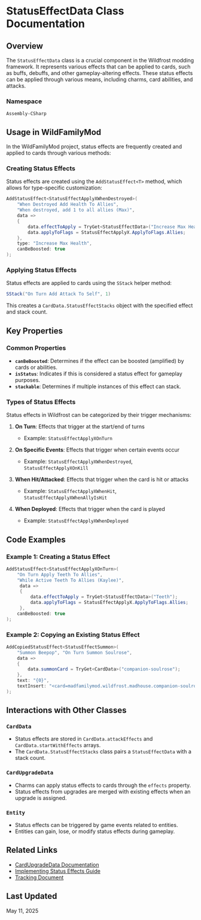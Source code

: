 # StatusEffectData Class Documentation

## Overview
The `StatusEffectData` class is a crucial component in the Wildfrost modding framework. It represents various effects that can be applied to cards, such as buffs, debuffs, and other gameplay-altering effects. These status effects can be applied through various means, including charms, card abilities, and attacks.

### Namespace
`Assembly-CSharp`

## Usage in WildFamilyMod
In the WildFamilyMod project, status effects are frequently created and applied to cards through various methods:

### Creating Status Effects
Status effects are created using the `AddStatusEffect<T>` method, which allows for type-specific customization:

```csharp
AddStatusEffect<StatusEffectApplyXWhenDestroyed>(
    "When Destroyed Add Health To Allies",
    "When destroyed, add 1 to all allies (Max)",
    data =>
    {
        data.effectToApply = TryGet<StatusEffectData>("Increase Max Health");
        data.applyToFlags = StatusEffectApplyX.ApplyToFlags.Allies;
    },
    type: "Increase Max Health",
    canBeBoosted: true
);
```

### Applying Status Effects
Status effects are applied to cards using the `SStack` helper method:

```csharp
SStack("On Turn Add Attack To Self", 1)
```

This creates a `CardData.StatusEffectStacks` object with the specified effect and stack count.

## Key Properties

### Common Properties
- **`canBeBoosted`**: Determines if the effect can be boosted (amplified) by cards or abilities.
- **`isStatus`**: Indicates if this is considered a status effect for gameplay purposes.
- **`stackable`**: Determines if multiple instances of this effect can stack.

### Types of Status Effects
Status effects in Wildfrost can be categorized by their trigger mechanisms:

1. **On Turn**: Effects that trigger at the start/end of turns
   - Example: `StatusEffectApplyXOnTurn`

2. **On Specific Events**: Effects that trigger when certain events occur
   - Example: `StatusEffectApplyXWhenDestroyed`, `StatusEffectApplyXOnKill`

3. **When Hit/Attacked**: Effects that trigger when the card is hit or attacks
   - Example: `StatusEffectApplyXWhenHit`, `StatusEffectApplyXWhenAllyIsHit`

4. **When Deployed**: Effects that trigger when the card is played
   - Example: `StatusEffectApplyXWhenDeployed`

## Code Examples

### Example 1: Creating a Status Effect
```csharp
AddStatusEffect<StatusEffectApplyXOnTurn>(
    "On Turn Apply Teeth To Allies",
    "While Active Teeth To Allies (Kaylee)",
     data =>
     {
         data.effectToApply = TryGet<StatusEffectData>("Teeth");
         data.applyToFlags = StatusEffectApplyX.ApplyToFlags.Allies;
     },
    canBeBoosted: true
);
```

### Example 2: Copying an Existing Status Effect
```csharp
AddCopiedStatusEffect<StatusEffectSummon>(
    "Summon Beepop", "On Turn Summon Soulrose",
    data =>
    {
        data.summonCard = TryGet<CardData>("companion-soulrose");
    },
    text: "{0}",
    textInsert: "<card=madfamilymod.wildfrost.madhouse.companion-soulrose>"
);
```

## Interactions with Other Classes

### `CardData`
- Status effects are stored in `CardData.attackEffects` and `CardData.startWithEffects` arrays.
- The `CardData.StatusEffectStacks` class pairs a `StatusEffectData` with a stack count.

### `CardUpgradeData`
- Charms can apply status effects to cards through the `effects` property.
- Status effects from upgrades are merged with existing effects when an upgrade is assigned.

### `Entity`
- Status effects can be triggered by game events related to entities.
- Entities can gain, lose, or modify status effects during gameplay.

## Related Links
- [CardUpgradeData Documentation](CardUpgradeData.md)
- [Implementing Status Effects Guide](ImplementingStatusEffects.md)
- [Tracking Document](tracking.md)

## Last Updated
May 11, 2025
